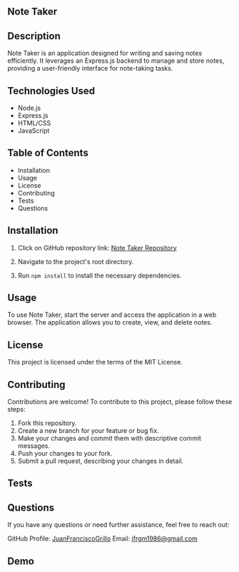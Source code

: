 ## Note Taker

## Description

Note Taker is an application designed for writing and saving notes efficiently. It leverages an Express.js backend to manage and store notes, providing a user-friendly interface for note-taking tasks.

## Technologies Used

- Node.js
- Express.js
- HTML/CSS
- JavaScript

## Table of Contents

- Installation
- Usage
- License
- Contributing
- Tests
- Questions

## Installation

1. Click on GitHub repository link: [Note Taker Repository](https://github.com/JuanFranciscoGrillo/Note-Taker)

2. Navigate to the project's root directory.
3. Run `npm install` to install the necessary dependencies.

## Usage

To use Note Taker, start the server and access the application in a web browser. The application allows you to create, view, and delete notes.

## License

This project is licensed under the terms of the MIT License.

## Contributing

Contributions are welcome! To contribute to this project, please follow these steps:

1. Fork this repository.
2. Create a new branch for your feature or bug fix.
3. Make your changes and commit them with descriptive commit messages.
4. Push your changes to your fork.
5. Submit a pull request, describing your changes in detail.

## Tests

## Questions

If you have any questions or need further assistance, feel free to reach out:

GitHub Profile: [JuanFranciscoGrillo](https://github.com/JuanFranciscoGrillo)
Email: jfrgm1986@gmail.com

## Demo
